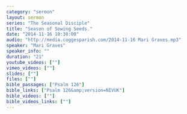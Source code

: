 ```yaml
---
category: "sermon"
layout: sermon
series: "The Seasonal Disciple"
title: "Season of Sowing Seeds."
date: "2014-11-16 10:30:00"
audio: "http://media.coggesparish.com/2014-11-16 Mari Graves.mp3"
speaker: "Mari Graves"
speaker_info: ""
duration: "21"
youtube_videos: [""]
vimeo_videos: [""]
slides: [""]
files: [""]
bible_passages: ["Psalm 126"]
bible_links: ["Psalm 126&amp;version=NIVUK"]
bible_videos: [""]
bible_videos_links: [""]
---
```

